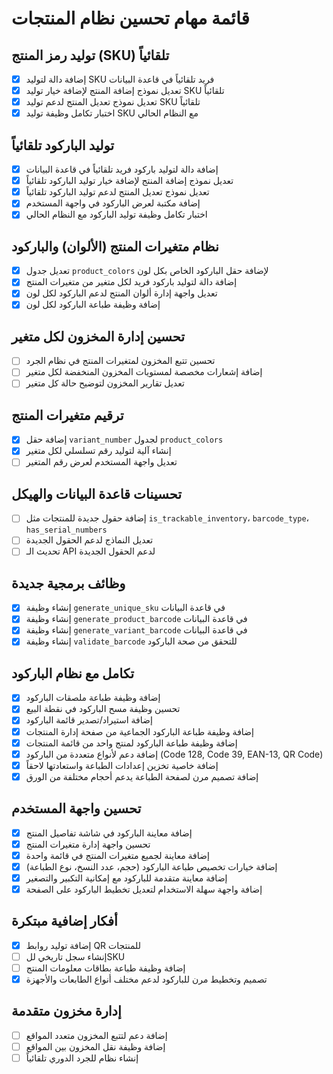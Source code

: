 # قائمة مهام تحسين نظام المنتجات

## توليد رمز المنتج (SKU) تلقائياً
- [x] إضافة دالة لتوليد SKU فريد تلقائياً في قاعدة البيانات
- [x] تعديل نموذج إضافة المنتج لإضافة خيار توليد SKU تلقائياً
- [x] تعديل نموذج تعديل المنتج لدعم توليد SKU تلقائياً
- [x] اختبار تكامل وظيفة توليد SKU مع النظام الحالي

## توليد الباركود تلقائياً
- [x] إضافة دالة لتوليد باركود فريد تلقائياً في قاعدة البيانات
- [x] تعديل نموذج إضافة المنتج لإضافة خيار توليد الباركود تلقائياً
- [x] تعديل نموذج تعديل المنتج لدعم توليد الباركود تلقائياً
- [x] إضافة مكتبة لعرض الباركود في واجهة المستخدم
- [x] اختبار تكامل وظيفة توليد الباركود مع النظام الحالي

## نظام متغيرات المنتج (الألوان) والباركود
- [x] تعديل جدول `product_colors` لإضافة حقل الباركود الخاص بكل لون
- [x] إضافة دالة لتوليد باركود فريد لكل متغير من متغيرات المنتج
- [x] تعديل واجهة إدارة ألوان المنتج لدعم الباركود لكل لون
- [x] إضافة وظيفة طباعة الباركود لكل لون

## تحسين إدارة المخزون لكل متغير
- [ ] تحسين تتبع المخزون لمتغيرات المنتج في نظام الجرد
- [ ] إضافة إشعارات مخصصة لمستويات المخزون المنخفضة لكل متغير
- [ ] تعديل تقارير المخزون لتوضيح حالة كل متغير

## ترقيم متغيرات المنتج
- [x] إضافة حقل `variant_number` لجدول `product_colors`
- [x] إنشاء آلية لتوليد رقم تسلسلي لكل متغير
- [ ] تعديل واجهة المستخدم لعرض رقم المتغير

## تحسينات قاعدة البيانات والهيكل
- [ ] إضافة حقول جديدة للمنتجات مثل `is_trackable_inventory`، `barcode_type`، `has_serial_numbers`
- [ ] تعديل النماذج لدعم الحقول الجديدة
- [ ] تحديث الـ API لدعم الحقول الجديدة

## وظائف برمجية جديدة
- [x] إنشاء وظيفة `generate_unique_sku` في قاعدة البيانات
- [x] إنشاء وظيفة `generate_product_barcode` في قاعدة البيانات
- [x] إنشاء وظيفة `generate_variant_barcode` في قاعدة البيانات
- [x] إنشاء وظيفة `validate_barcode` للتحقق من صحة الباركود

## تكامل مع نظام الباركود
- [x] إضافة وظيفة طباعة ملصقات الباركود
- [x] تحسين وظيفة مسح الباركود في نقطة البيع
- [x] إضافة استيراد/تصدير قائمة الباركود
- [x] إضافة وظيفة طباعة الباركود الجماعية من صفحة إدارة المنتجات
- [x] إضافة وظيفة طباعة الباركود لمنتج واحد من قائمة المنتجات
- [x] إضافة دعم لأنواع متعددة من الباركود (Code 128, Code 39, EAN-13, QR Code)
- [x] إضافة خاصية تخزين إعدادات الطباعة واستعادتها لاحقاً
- [x] إضافة تصميم مرن لصفحة الطباعة يدعم أحجام مختلفة من الورق

## تحسين واجهة المستخدم
- [x] إضافة معاينة الباركود في شاشة تفاصيل المنتج
- [x] تحسين واجهة إدارة متغيرات المنتج
- [x] إضافة معاينة لجميع متغيرات المنتج في قائمة واحدة
- [x] إضافة خيارات تخصيص طباعة الباركود (حجم، عدد النسخ، نوع الطباعة)
- [x] إضافة معاينة متقدمة للباركود مع إمكانية التكبير والتصغير
- [x] إضافة واجهة سهلة الاستخدام لتعديل تخطيط الباركود على الصفحة

## أفكار إضافية مبتكرة
- [x] إضافة توليد روابط QR للمنتجات
- [ ] إنشاء سجل تاريخي للSKU
- [ ] إضافة وظيفة طباعة بطاقات معلومات المنتج
- [x] تصميم وتخطيط مرن للباركود لدعم مختلف أنواع الطابعات والأجهزة

## إدارة مخزون متقدمة
- [ ] إضافة دعم لتتبع المخزون متعدد المواقع
- [ ] إضافة وظيفة نقل المخزون بين المواقع
- [ ] إنشاء نظام للجرد الدوري تلقائياً 
